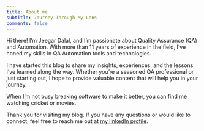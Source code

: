 ```yaml
---
title: About me
subtitle: Journey Through My Lens
comments: false
---
```


Hi there! I’m Jeegar Dalal, and I’m passionate about Quality Assurance (QA) and Automation. With more than 11 years of experience in the field, I’ve honed my skills in QA Automation tools and technologies.

I have started this blog to share my insights, experiences, and the lessons I’ve learned along the way. Whether you’re a seasoned QA professional or just starting out, I hope to provide valuable content that will help you in your journey.

When I’m not busy breaking software to make it better, you can find me watching cricket or movies. 

Thank you for visiting my blog. If you have any questions or would like to connect, feel free to reach me out at [my linkedIn profile](https://www.linkedin.com/in/jeegar-dalal/).
